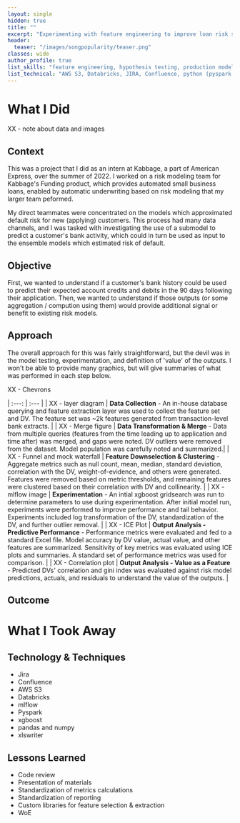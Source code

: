 ```yaml
---
layout: single
hidden: true
title: ""
excerpt: "Experimenting with feature engineering to improve loan risk submodels"
header:
  teaser: "/images/songpopularity/teaser.png"
classes: wide
author_profile: true
list_skills: "feature engineering, hypothesis testing, production model experimentation, prediction sensitivity analysis"
list_technical: "AWS S3, Databricks, JIRA, Confluence, python (pyspark, mlflow, scikit-learn, xgboost, pandas, numpy, plotnine)"
---
```


# What I Did

XX - note about data and images

## Context
This was a project that I did as an intern at Kabbage, a part of American Express, over the summer of 2022. I worked on a risk modeling team for Kabbage's Funding product, which provides automated small business loans, enabled by automatic underwriting based on risk modeling that my larger team peformed.

My direct teammates were concentrated on the models which approximated default risk for new (applying) customers. This process had many data channels, and I was tasked with investigating the use of a submodel to predict a customer's bank activity, which could in turn be used as input to the ensemble models which estimated risk of default.

## Objective
First, we wanted to understand if a customer's bank history could be used to predict their expected account credits and debits in the 90 days following their application. Then, we wanted to understand if those outputs (or some aggregation / compution using them) would provide additional signal or benefit to existing risk models.

## Approach
The overall approach for this was fairly straightforward, but the devil was in the model testing, experimentation, and definition of 'value' of the outputs. I won't be able to provide many graphics, but will give summaries of what was performed in each step below.

XX - Chevrons

| :---: | :--- |
| XX - layer diagram | **Data Collection** - An in-house database querying and feature extraction layer was used to collect the feature set and DV. The feature set was ~2k features generated from transaction-level bank extracts. |
| XX - Merge figure | **Data Transformation & Merge** - Data from multiple queries (features from the time leading up to application and time after) was merged, and gaps were noted. DV outliers were removed from the dataset. Model population was carefully noted and summarized.|
| XX - Funnel and mock waterfall | **Feature Downselection & Clustering** - Aggregate metrics such as null count, mean, median, standard deviation, correlation with the DV, weight-of-evidence, and others were generated. Features were removed based on metric thresholds, and remaining features were clustered based on their correlation with DV and collinearity. |
| XX - mlflow image | **Experimentation** - An intial xgboost gridsearch was run to determine parameters to use during experimentation. After initial model run, experiments were performed to improve performance and tail behavior. Experiments included log transformation of the DV, standardization of the DV, and further outlier removal. |
| XX - ICE Plot | **Output Analysis - Predictive Performance** - Performance metrics were evaluated and fed to a standard Excel file. Model accuracy by DV value, actual value, and other features are summarized. Sensitivity of key metrics was evaluated using ICE plots and summaries. A standard set of performance metrics was used for comparison. |
| XX - Correlation plot | **Output Analysis - Value as a Feature** - Predicted DVs' correlation and gini index was evaluated against risk model predictions, actuals, and residuals to understand the value of the outputs. |


## Outcome

# What I Took Away

## Technology & Techniques
* Jira
* Confluence
* AWS S3
* Databricks
* mlflow
* Pyspark
* xgboost
* pandas and numpy
* xlswriter

## Lessons Learned
* Code review
* Presentation of materials
* Standardization of metrics calculations
* Standardization of reporting
* Custom libraries for feature selection & extraction
* WoE

